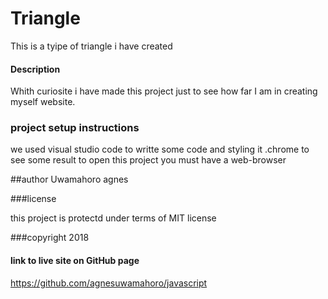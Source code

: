 # Triangle 

This is a tyipe of triangle i have created

#### Description
Whith curiosite i have made this project just  to see how far I am in creating myself website.

### project setup instructions
we used visual studio code to writte some code and styling it .chrome to see some result 
to open this project you must have a web-browser 

##author
Uwamahoro agnes

###license

this project is protectd under terms of MIT license

###copyright
2018

#### link to live site on GitHub page

https://github.com/agnesuwamahoro/javascript